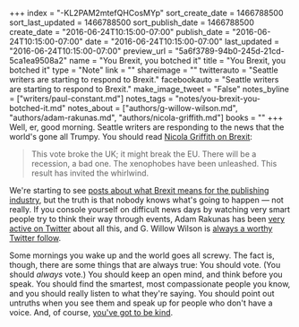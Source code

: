 +++
index = "-KL2PAM2mtefQHCosMYp"
sort_create_date = 1466788500
sort_last_updated = 1466788500
sort_publish_date = 1466788500
create_date = "2016-06-24T10:15:00-07:00"
publish_date = "2016-06-24T10:15:00-07:00"
date = "2016-06-24T10:15:00-07:00"
last_updated = "2016-06-24T10:15:00-07:00"
preview_url = "5a6f3789-94b0-245d-21cd-5ca1ea9508a2"
name = "You Brexit, you botched it"
title = "You Brexit, you botched it"
type = "Note"
link = ""
shareimage = ""
twitterauto = "Seattle writers are starting to respond to Brexit."
facebookauto = "Seattle writers are starting to respond to Brexit."
make_image_tweet = "False"
notes_byline = ["writers/paul-constant.md"]
notes_tags = "notes/you-brexit-you-botched-it.md"
notes_about = ["authors/g-willow-wilson.md", "authors/adam-rakunas.md", "authors/nicola-griffith.md"]
books = ""
+++
Well, er, good morning. Seattle writers are responding to the news that the world's gone all Trumpy. You should read [Nicola Griffith on Brexit](https://nicolagriffith.com/2016/06/24/uk-rip/):

<blockquote>This vote broke the UK; it might break the EU. There will be a recession, a bad one. The xenophobes have been unleashed. This result has invited the whirlwind.</blockquote>

We're starting to see [posts about what Brexit means for the publishing industry](http://publishersweekly.com/pw/by-topic/international/international-book-news/article/70751-what-brexit-means-for-book-publishing.html), but the truth is that nobody knows what's going to happen — not really. If you console yourself on difficult news days by watching very smart people try to think their way through events, Adam Rakunas has been [very active on Twitter](https://twitter.com/rakdaddy/status/746375199839256576?lang=en) about all this, and G. Willow Wilson is [always a worthy Twitter follow](https://twitter.com/GWillowWilson?lang=en).

Some mornings you wake up and the world goes all screwy. The fact is, though, there are some things that are always true: You should vote. (You should *always* vote.) You should keep an open mind, and think before you speak. You should find the smartest, most compassionate people you know, and you should really listen to what they're saying. You should point out untruths when you see them and speak up for people who don't have a voice. And, of course, [you've got to be kind](http://www.goodreads.com/quotes/1889-hello-babies-welcome-to-earth-it-s-hot-in-the-summer).